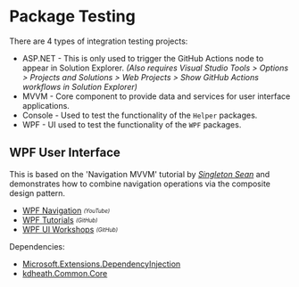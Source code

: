 # Package Testing
There are 4 types of integration testing projects:
- ASP.NET - This is only used to trigger the GitHub Actions node to appear in Solution Explorer. _(Also requires Visual Studio Tools > Options > Projects and Solutions > Web Projects > Show GitHub Actions workflows in Solution Explorer)_
- MVVM - Core component to provide data and services for user interface applications.
- Console - Used to test the functionality of the `Helper` packages.
- WPF - UI used to test the functionality of the `WPF` packages.

## WPF User Interface
This is based on the 'Navigation MVVM' tutorial by _[Singleton Sean](https://github.com/SingletonSean)_ and demonstrates how to combine navigation operations via the composite design pattern.
- [WPF Navigation](https://www.youtube.com/watch?v=N26C_Cq-gAY&list=PLA8ZIAm2I03ggP55JbLOrXl6puKw4rEb2) <sub><sup>_(YouTube)_</sup></sub>
- [WPF Tutorials](https://github.com/SingletonSean/wpf-tutorials/tree/master/NavigationMVVM) <sub><sup>_(GitHub)_</sup></sub>
- [WPF UI Workshops](https://github.com/SingletonSean/wpf-ui-workshops/tree/master) <sub><sup>_(GitHub)_</sup></sub>

Dependencies:
- [Microsoft.Extensions.DependencyInjection](https://www.nuget.org/packages/Microsoft.Extensions.DependencyInjection)
- [kdheath.Common.Core](https://www.nuget.org/packages/kdheath.Common.Core)

